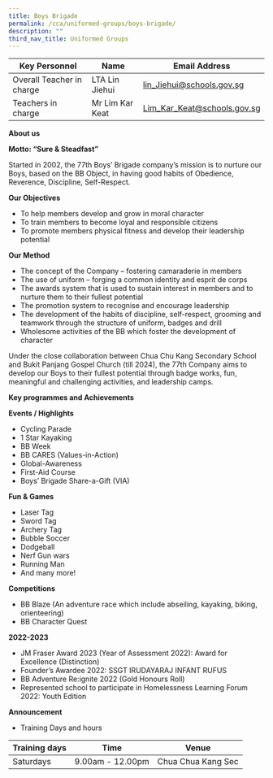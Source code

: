 ```yaml
---
title: Boys Brigade
permalink: /cca/uniformed-groups/boys-brigade/
description: ""
third_nav_title: Uniformed Groups
---
```

| Key Personnel 	| Name 	| Email Address 	|
|---	|---	|---	|
| Overall Teacher in charge	| LTA Lin Jiehui 	| [lin_Jiehui@schools.gov.sg](mailto:lin_Jiehui@schools.gov.sg)	|
| Teachers in charge	| Mr Lim Kar Keat 	| [Lim_Kar_Keat@schools.gov.sg](mailto:Lim_Kar_Keat@schools.gov.sg)	|

**About us**

**Motto: “Sure & Steadfast”**

Started in 2002, the 77th Boys’ Brigade company’s mission is to nurture our Boys, based on the BB Object, in having good habits of Obedience, Reverence, Discipline, Self-Respect. 

**Our Objectives**

* To help members develop and grow in moral character 
* To train members to become loyal and responsible citizens 
* To promote members physical fitness and develop their leadership potential


**Our Method**

* The concept of the Company – fostering camaraderie in members
* The use of uniform – forging a common identity and esprit de corps
* The awards system that is used to sustain interest in members and to nurture them to their fullest potential
* The promotion system to recognise and encourage leadership
* The development of the habits of discipline, self-respect, grooming and teamwork through the structure of uniform, badges and drill
* Wholesome activities of the BB which foster the development of character


Under the close collaboration between Chua Chu Kang Secondary School and Bukit Panjang Gospel Church (till 2024), the 77th Company aims to develop our Boys to their fullest potential through badge works, fun, meaningful and challenging activities, and leadership camps.   

**Key programmes and Achievements**

**Events / Highlights**

* Cycling Parade
* 1 Star Kayaking
* BB Week 
* BB CARES (Values-in-Action)
* Global-Awareness
* First-Aid Course
* Boys’ Brigade Share-a-Gift (VIA)


**Fun & Games**

* Laser Tag
* Sword Tag
* Archery Tag
* Bubble Soccer
* Dodgeball
* Nerf Gun wars
* Running Man
* And many more!

**Competitions**

* BB Blaze (An adventure race which include abseiling, kayaking, biking, orienteering)
* BB Character Quest

**2022-2023**

* JM Fraser Award 2023 (Year of Assessment 2022): Award for Excellence (Distinction)
* Founder’s Awardee 2022: SSGT IRUDAYARAJ INFANT RUFUS
* BB Adventure Re:ignite 2022 (Gold Honours Roll)
* Represented school to participate in Homelessness Learning Forum 2022: Youth Edition

**Announcement** 

* Training Days and hours

|Training days	| Time	| Venue	|
|---	|---	|---	|
| Saturdays	| 9.00am - 12.00pm	| Chua Chua Kang Sec |
